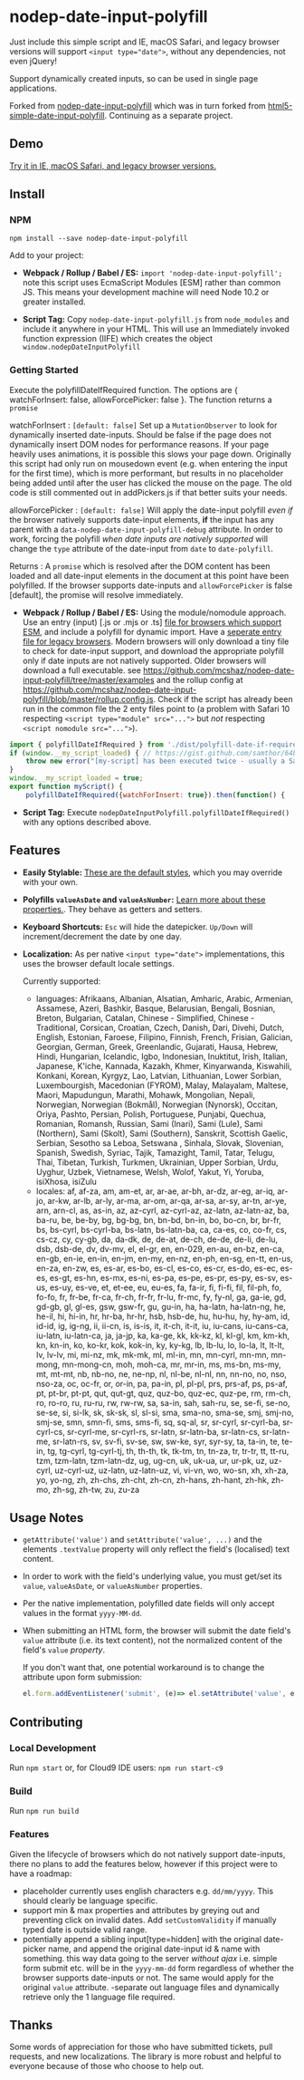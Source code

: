 # nodep-date-input-polyfill

Just include this simple script and IE, macOS Safari, and legacy browser versions will support `<input type="date">`, without any dependencies, not even jQuery!

Support dynamically created inputs, so can be used in single page applications.

Forked from [nodep-date-input-polyfill](https://github.com/brianblakely/nodep-date-input-polyfill) which was in turn forked from [html5-simple-date-input-polyfill](https://www.npmjs.com/package/html5-simple-date-input-polyfill). Continuing as a separate project.

## Demo

[Try it in IE, macOS Safari, and legacy browser versions.](https://brianblakely.github.io/nodep-date-input-polyfill/)

## Install

### NPM

`npm install --save nodep-date-input-polyfill`

Add to your project:

* **Webpack / Rollup / Babel / ES:** `import 'nodep-date-input-polyfill';` note this script uses EcmaScript Modules [ESM] rather than common JS. This means your development machine will need Node 10.2 or greater installed. 

* **Script Tag:** Copy `nodep-date-input-polyfill.js` from `node_modules` and include it anywhere in your HTML. This will use an Immediately invoked function expression (IIFE) which creates the object `window.nodepDateInputPolyfill`

### Getting Started

Execute the polyfillDateIfRequired function. The options are { watchForInsert: false, allowForcePicker: false }. The function returns a `promise`

watchForInsert
: `[default: false]` Set up a `MutationObserver` to look for dynamically inserted date-inputs. Should be false if the page does not dynamically insert DOM nodes for performance reasons. If your page heavily uses animations, it is possible this slows your page down. Originally this script had only run on mousedown event (e.g. when entering the input for the first time), which is more performant, but results in no placeholder being added until after the user has clicked the mouse on the page. The old code is still commented out in addPickers.js if that better suits your needs.

allowForcePicker
: `[default: false]` Will apply the date-input polyfill _even if_ the browser natively supports date-input elements, **if** the input has any parent with a `data-nodep-date-input-polyfill-debug` attribute. In order to work, forcing the polyfill _when date inputs are natively supported_ will change the `type` attribute of the date-input from `date` to `date-polyfill`.

Returns
: A `promise` which is resolved after the DOM content has been loaded and all date-input elements in the document at this point have been polyfilled. If the browser supports date-inputs and `allowForcePicker` is false [default], the promise will resolve immediately.

 * **Webpack / Rollup / Babel / ES:** Using the module/nomodule approach. Use an entry (input) [.js or .mjs or .ts] [file for browsers which support ESM](https://github.com/mcshaz/nodep-date-input-polyfill/blob/master/gest-age.module.js), and include a polyfill for dynamic import. Have a [seperate entry file for legacy browsers](https://github.com/mcshaz/nodep-date-input-polyfill/blob/master/gest-age.nomodule.js). Modern browsers will only download a tiny file to check for date-input support, and download the appropriate polyfill only if date inputs are not natively supported. Older browsers will download a full executable. see https://github.com/mcshaz/nodep-date-input-polyfill/tree/master/examples and the rollup config at https://github.com/mcshaz/nodep-date-input-polyfill/blob/master/rollup.config.js. Check if the script has already been run in the common file the 2 enty files point to (a problem with Safari 10 respecting `<script type="module" src="...">` but _not_ respecting `<script nomodule src="...">`).
```javascript
import { polyfillDateIfRequired } from './dist/polyfill-date-if-required-dynamic-import.mjs';
if (window.__my_script_loaded) { // https://gist.github.com/samthor/64b114e4a4f539915a95b91ffd340acc
    throw new error("[my-script] has been executed twice - usually a Safari bug");
}
window.__my_script_loaded = true;
export function myScript() {
    polyfillDateIfRequired({watchForInsert: true}).then(function() {
```

* **Script Tag:**
Execute `nodepDateInputPolyfill.polyfillDateIfRequired()` with any options described above.


## Features
* **Easily Stylable:** [These are the default styles](https://github.com/brianblakely/nodep-date-input-polyfill/blob/master/nodep-date-input-polyfill.scss), which you may override with your own.

* **Polyfills `valueAsDate` and `valueAsNumber`:**
[Learn more about these properties.](https://developer.mozilla.org/en-US/docs/Web/API/HTMLInputElement#property-valueasdate). They behave as getters and setters.

* **Keyboard Shortcuts:** `Esc` will hide the datepicker. `Up/Down` will increment/decrement the date by one day.

* **Localization:** As per native `<input type="date">` implementations, this uses the browser default locale settings.

    Currently supported:
    - languages:
Afrikaans, Albanian, Alsatian, Amharic, Arabic, Armenian, Assamese, Azeri, Bashkir, Basque, Belarusian, Bengali, Bosnian, Breton, Bulgarian, Catalan, Chinese - Simplified, Chinese - Traditional, Corsican, Croatian, Czech, Danish, Dari, Divehi, Dutch, English, Estonian, Faroese, Filipino, Finnish, French, Frisian, Galician, Georgian, German, Greek, Greenlandic, Gujarati, Hausa, Hebrew, Hindi, Hungarian, Icelandic, Igbo, Indonesian, Inuktitut, Irish, Italian, Japanese, K'iche, Kannada, Kazakh, Khmer, Kinyarwanda, Kiswahili, Konkani, Korean, Kyrgyz, Lao, Latvian, Lithuanian, Lower Sorbian, Luxembourgish, Macedonian (FYROM), Malay, Malayalam, Maltese, Maori, Mapudungun, Marathi, Mohawk, Mongolian, Nepali, Norwegian, Norwegian (Bokmål), Norwegian (Nynorsk), Occitan, Oriya, Pashto, Persian, Polish, Portuguese, Punjabi, Quechua, Romanian, Romansh, Russian, Sami (Inari), Sami (Lule), Sami (Northern), Sami (Skolt), Sami (Southern), Sanskrit, Scottish Gaelic, Serbian, Sesotho sa Leboa, Setswana , Sinhala, Slovak, Slovenian, Spanish, Swedish, Syriac, Tajik, Tamazight, Tamil, Tatar, Telugu, Thai, Tibetan, Turkish, Turkmen, Ukrainian, Upper Sorbian, Urdu, Uyghur, Uzbek, Vietnamese, Welsh, Wolof, Yakut, Yi, Yoruba, isiXhosa, isiZulu
    - locales: af, af-za, am, am-et, ar, ar-ae, ar-bh, ar-dz, ar-eg, ar-iq, ar-jo, ar-kw, ar-lb, ar-ly, ar-ma, ar-om, ar-qa, ar-sa, ar-sy, ar-tn, ar-ye, arn, arn-cl, as, as-in, az, az-cyrl, az-cyrl-az, az-latn, az-latn-az, ba, ba-ru, be, be-by, bg, bg-bg, bn, bn-bd, bn-in, bo, bo-cn, br, br-fr, bs, bs-cyrl, bs-cyrl-ba, bs-latn, bs-latn-ba, ca, ca-es, co, co-fr, cs, cs-cz, cy, cy-gb, da, da-dk, de, de-at, de-ch, de-de, de-li, de-lu, dsb, dsb-de, dv, dv-mv, el, el-gr, en, en-029, en-au, en-bz, en-ca, en-gb, en-ie, en-in, en-jm, en-my, en-nz, en-ph, en-sg, en-tt, en-us, en-za, en-zw, es, es-ar, es-bo, es-cl, es-co, es-cr, es-do, es-ec, es-es, es-gt, es-hn, es-mx, es-ni, es-pa, es-pe, es-pr, es-py, es-sv, es-us, es-uy, es-ve, et, et-ee, eu, eu-es, fa, fa-ir, fi, fi-fi, fil, fil-ph, fo, fo-fo, fr, fr-be, fr-ca, fr-ch, fr-fr, fr-lu, fr-mc, fy, fy-nl, ga, ga-ie, gd, gd-gb, gl, gl-es, gsw, gsw-fr, gu, gu-in, ha, ha-latn, ha-latn-ng, he, he-il, hi, hi-in, hr, hr-ba, hr-hr, hsb, hsb-de, hu, hu-hu, hy, hy-am, id, id-id, ig, ig-ng, ii, ii-cn, is, is-is, it, it-ch, it-it, iu, iu-cans, iu-cans-ca, iu-latn, iu-latn-ca, ja, ja-jp, ka, ka-ge, kk, kk-kz, kl, kl-gl, km, km-kh, kn, kn-in, ko, ko-kr, kok, kok-in, ky, ky-kg, lb, lb-lu, lo, lo-la, lt, lt-lt, lv, lv-lv, mi, mi-nz, mk, mk-mk, ml, ml-in, mn, mn-cyrl, mn-mn, mn-mong, mn-mong-cn, moh, moh-ca, mr, mr-in, ms, ms-bn, ms-my, mt, mt-mt, nb, nb-no, ne, ne-np, nl, nl-be, nl-nl, nn, nn-no, no, nso, nso-za, oc, oc-fr, or, or-in, pa, pa-in, pl, pl-pl, prs, prs-af, ps, ps-af, pt, pt-br, pt-pt, qut, qut-gt, quz, quz-bo, quz-ec, quz-pe, rm, rm-ch, ro, ro-ro, ru, ru-ru, rw, rw-rw, sa, sa-in, sah, sah-ru, se, se-fi, se-no, se-se, si, si-lk, sk, sk-sk, sl, sl-si, sma, sma-no, sma-se, smj, smj-no, smj-se, smn, smn-fi, sms, sms-fi, sq, sq-al, sr, sr-cyrl, sr-cyrl-ba, sr-cyrl-cs, sr-cyrl-me, sr-cyrl-rs, sr-latn, sr-latn-ba, sr-latn-cs, sr-latn-me, sr-latn-rs, sv, sv-fi, sv-se, sw, sw-ke, syr, syr-sy, ta, ta-in, te, te-in, tg, tg-cyrl, tg-cyrl-tj, th, th-th, tk, tk-tm, tn, tn-za, tr, tr-tr, tt, tt-ru, tzm, tzm-latn, tzm-latn-dz, ug, ug-cn, uk, uk-ua, ur, ur-pk, uz, uz-cyrl, uz-cyrl-uz, uz-latn, uz-latn-uz, vi, vi-vn, wo, wo-sn, xh, xh-za, yo, yo-ng, zh, zh-chs, zh-cht, zh-cn, zh-hans, zh-hant, zh-hk, zh-mo, zh-sg, zh-tw, zu, zu-za
## Usage Notes

* `getAttribute('value')` and `setAttribute('value', ...)` and the elements `.textValue` property will only reflect the field's (localised) text content. 

* In order to work with the field's underlying value, you must get/set its
`value`, `valueAsDate`, or `valueAsNumber` properties.

* Per the native implementation, polyfilled date fields will only accept
values in the format `yyyy-MM-dd`.

* When submitting an HTML form, the browser will submit the date field's `value`
attribute (i.e. its text content), not the normalized content of the field's
`value` *property*.

    If you don't want that, one potential workaround is to change
    the attribute upon form submission:
    ```js
    el.form.addEventListener('submit', (e)=> el.setAttribute('value', el.value));
    ```

## Contributing

### Local Development
Run `npm start` or, for Cloud9 IDE users: `npm run start-c9`

### Build
Run `npm run build`

### Features
Given the lifecycle of browsers which do not natively support date-inputs, there no plans to add the features below, however if this project were to have a roadmap:
- placeholder currently uses english characters e.g. `dd/mm/yyyy`. This should clearly be language specific.
- support min &amp; max properties and attributes by greying out and preventing click on invalid dates. Add `setCustomValidity` if manually typed date is outside valid range.
- potentially append a sibling input[type=hidden] with the original date-picker name, and append the original date-input id & name with something. this way data going to the server _without ajax_ i.e. simple form submit etc. will be in the `yyyy-mm-dd` form regardless of whether the browser supports date-inputs or not. The same would apply for the original `value` attribute.
-separate out language files and dynamically retrieve only the 1 language file required.

## Thanks
Some words of appreciation for those who have submitted tickets, pull requests,
and new localizations.  The library is more robust and helpful to everyone
because of those who choose to help out.
